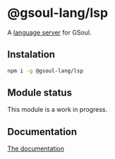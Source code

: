 # @gsoul-lang/lsp

A [language server](https://microsoft.github.io/language-server-protocol/) for GSoul.

## Instalation

```bash
npm i -g @gsoul-lang/lsp
```

## Module status

This module is a work in progress.

## Documentation

[The documentation](https://github.com/darquezt/gsoul-lang#readme)
